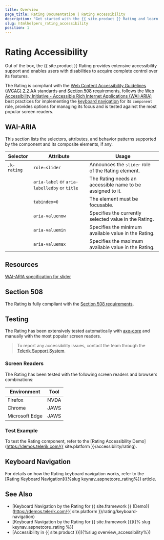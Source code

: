 ```yaml
---
title: Overview
page_title: Rating Documentation | Rating Accessibility
description: "Get started with the {{ site.product }} Rating and learn about its accessibility support for WAI-ARIA, Section 508, and WCAG 2.2."
slug: htmlhelpers_rating_accessibility
position: 1
---
```


# Rating Accessibility





Out of the box, the {{ site.product }} Rating provides extensive accessibility support and enables users with disabilities to acquire complete control over its features.


The Rating is compliant with the [Web Content Accessibility Guidelines (WCAG) 2.2 AA](https://www.w3.org/TR/WCAG22/) standards and [Section 508](https://www.section508.gov/) requirements, follows the [Web Accessibility Initiative - Accessible Rich Internet Applications (WAI-ARIA)](https://www.w3.org/WAI/ARIA/apg/) best practices for implementing the [keyboard navigation](#keyboard-navigation) for its `component` role, provides options for managing its focus and is tested against the most popular screen readers.

## WAI-ARIA


This section lists the selectors, attributes, and behavior patterns supported by the component and its composite elements, if any.

| Selector | Attribute | Usage |
| -------- | --------- | ----- |
| `.k-rating` | `role=slider` | Announces the `slider` role of the Rating element. |
|  | `aria-label` or `aria-labelledby` or `title` | The Rating needs an accessible name to be assigned to it. |
|  | `tabindex=0` | The element must be focusable. |
|  | `aria-valuenow` | Specifies the currently selected value in the Rating. |
|  | `aria-valuemin` | Specifies the minimum available value in the Rating. |
|  | `aria-valuemax` | Specifies the maximum available value in the Rating. |

## Resources

[WAI-ARIA specification for slider](https://www.w3.org/TR/wai-aria-1.2/#slider)

## Section 508


The Rating is fully compliant with the [Section 508 requirements](http://www.section508.gov/).

## Testing


The Rating has been extensively tested automatically with [axe-core](https://github.com/dequelabs/axe-core) and manually with the most popular screen readers.

> To report any accessibility issues, contact the team through the [Telerik Support System](https://www.telerik.com/account/support-center).

### Screen Readers


The Rating has been tested with the following screen readers and browsers combinations:

| Environment | Tool |
| ----------- | ---- |
| Firefox | NVDA |
| Chrome | JAWS |
| Microsoft Edge | JAWS |



### Test Example

To test the Rating component, refer to the [Rating Accessibility Demo](https://demos.telerik.com/{{ site.platform }}/accessibility/rating).

## Keyboard Navigation

For details on how the Rating keyboard navigation works, refer to the [Rating Keyboard Navigation]({%slug keynav_aspnetcore_rating%}) article.

## See Also

* [Keyboard Navigation by the Rating for {{ site.framework }} (Demo)](https://demos.telerik.com/{{ site.platform }}/rating/keyboard-navigation)
* [Keyboard Navigation by the Rating for {{ site.framework }}]({% slug keynav_aspnetcore_rating %})
* [Accessibility in {{ site.product }}]({%slug overview_accessibility%})